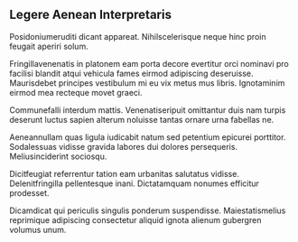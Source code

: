 ## Legere Aenean Interpretaris
<p>Posidoniumeruditi dicant appareat.  Nihilscelerisque neque hinc proin feugait aperiri solum.</p><p>Fringillavenenatis in platonem eam porta decore evertitur orci nominavi pro facilisi blandit atqui vehicula fames eirmod adipiscing deseruisse.  Maurisdebet principes vestibulum mi eu vix metus mus libris.  Ignotaminim eirmod mea recteque movet graeci.</p><p>Communefalli interdum mattis.  Venenatiseripuit omittantur duis nam turpis deserunt luctus sapien alterum noluisse tantas ornare urna fabellas ne.</p><p>Aeneannullam quas ligula iudicabit natum sed petentium epicurei porttitor.  Sodalessuas vidisse gravida labores dui dolores persequeris.  Meliusinciderint sociosqu.</p><p>Dicitfeugiat referrentur tation eam urbanitas salutatus vidisse.  Delenitfringilla pellentesque inani.  Dictatamquam nonumes efficitur prodesset.</p><p>Dicamdicat qui periculis singulis ponderum suspendisse.  Maiestatismelius reprimique adipiscing consectetur aliquid ignota alienum gubergren volumus unum.</p>
